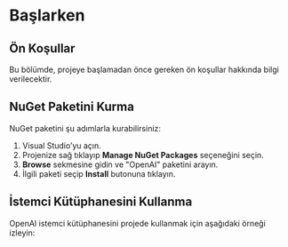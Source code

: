 # Başlarken

## Ön Koşullar
Bu bölümde, projeye başlamadan önce gereken ön koşullar hakkında bilgi verilecektir.

## NuGet Paketini Kurma
NuGet paketini şu adımlarla kurabilirsiniz:

1. Visual Studio’yu açın.
2. Projenize sağ tıklayıp **Manage NuGet Packages** seçeneğini seçin.
3. **Browse** sekmesine gidin ve "OpenAI" paketini arayın.
4. İlgili paketi seçip **Install** butonuna tıklayın.

## İstemci Kütüphanesini Kullanma
OpenAI istemci kütüphanesini projede kullanmak için aşağıdaki örneği izleyin:

